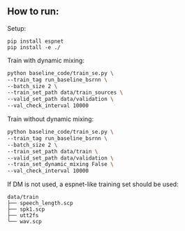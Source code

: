 ## How to run:


Setup:
```
pip install espnet
pip install -e ./
```


Train with dynamic mixing:
```bash 
python baseline_code/train_se.py \
--train_tag run_baseline_bsrnn \
--batch_size 2 \
--train_set_path data/train_sources \
--valid_set_path data/validation \
--val_check_interval 10000
```


Train without dynamic mixing:

```bash 
python baseline_code/train_se.py \
--train_tag run_baseline_bsrnn \
--batch_size 2 \
--train_set_path data/train \
--valid_set_path data/validation \
--train_set_dynamic_mixing False \
--val_check_interval 10000
```

If DM is not used, a espnet-like training set should be used:
```
data/train
├── speech_length.scp
├── spk1.scp
├── utt2fs
└── wav.scp
```